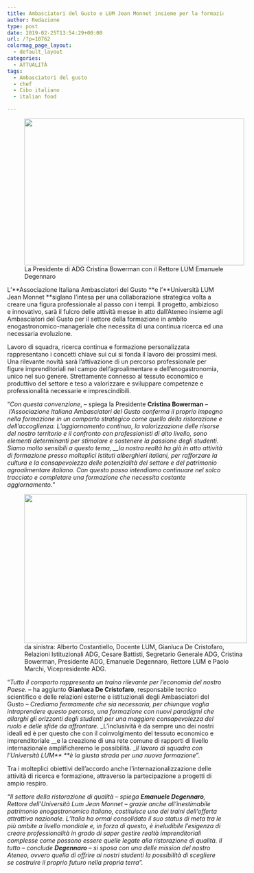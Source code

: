 ```yaml
---
title: Ambasciatori del Gusto e LUM Jean Monnet insieme per la formazione
author: Redazione
type: post
date: 2019-02-25T13:54:29+00:00
url: /?p=10762
colormag_page_layout:
  - default_layout
categories:
  - ATTUALITÀ
tags:
  - Ambasciatori del gusto
  - chef
  - Cibo italiano
  - italian food

---
```

<figure id="attachment_10766" aria-describedby="caption-attachment-10766" style="width: 512px" class="wp-caption alignleft"><img decoding="async" loading="lazy" class="wp-image-10766 " src="https://progressonline.it/wp-content/uploads/2019/02/Pres_Cristina-Bowerman-_Rettore_LUM_Emanuele_Degennaro--1024x683.jpg" alt="" width="512" height="341" /><figcaption id="caption-attachment-10766" class="wp-caption-text">La Presidente di ADG Cristina Bowerman con il Rettore LUM Emanuele Degennaro</figcaption></figure>

L’**Associazione Italiana Ambasciatori del Gusto **e l’**Università LUM Jean Monnet **siglano l’intesa per una collaborazione strategica volta a creare una figura professionale al passo con i tempi. Il progetto, ambizioso e innovativo, sarà il fulcro delle attività messe in atto dall’Ateneo insieme agli Ambasciatori del Gusto per il settore della formazione in ambito enogastronomico-manageriale che necessita di una continua ricerca ed una necessaria evoluzione.

Lavoro di squadra, ricerca continua e formazione personalizzata rappresentano i concetti chiave sui cui si fonda il lavoro dei prossimi mesi. Una rilevante novità sarà l’attivazione di un percorso professionale per figure imprenditoriali nel campo dell’agroalimentare e dell’enogastronomia, unico nel suo genere. Strettamente connesso al tessuto economico e produttivo del settore e teso a valorizzare e sviluppare competenze e professionalità necessarie e imprescindibili.

“_Con questa convenzione_, – spiega la Presidente **Cristina Bowerman** – _l’Associazione Italiana Ambasciatori del Gusto conferma il proprio impegno nella formazione in un comparto strategico come quello della ristorazione e dell’accoglienza. L’aggiornamento continuo, la valorizzazione delle risorse del nostro territorio e il confronto con professionisti di alto livello, sono elementi determinanti per stimolare e sostenere la passione degli studenti. Siamo molto sensibili a questo tema, __la nostra realtà ha già in atto attività di formazione presso molteplici Istituti alberghieri italiani, per rafforzare la cultura e la consapevolezza delle potenzialità del settore e del patrimonio agroalimentare italiano. Con questo passo intendiamo continuare nel solco tracciato e completare una formazione che necessita costante aggiornamento._”

<figure id="attachment_10765" aria-describedby="caption-attachment-10765" style="width: 519px" class="wp-caption alignright"><img decoding="async" loading="lazy" class="wp-image-10765 " src="https://progressonline.it/wp-content/uploads/2019/02/Foto_di_Gruppo-LUM_ADG-1024x683.jpg" alt="" width="519" height="346" /><figcaption id="caption-attachment-10765" class="wp-caption-text">da sinistra:  
Alberto Costantiello, Docente LUM, Gianluca De Cristofaro, Relazioni Istituzionali ADG, Cesare Battisti, Segretario Generale ADG, Cristina Bowerman, Presidente ADG, Emanuele Degennaro, Rettore LUM e Paolo Marchi, Vicepresidente ADG.</figcaption></figure>

“_Tutto il comparto rappresenta un traino rilevante per l’economia del nostro Paese_. – ha aggiunto **Gianluca De Cristofaro**, responsabile tecnico scientifico e delle relazioni esterne e istituzionali degli Ambasciatori del Gusto – _Crediamo fermamente che sia necessaria, per chiunque voglia intraprendere questo percorso, una formazione con nuovi paradigmi che allarghi gli orizzonti degli studenti per una maggiore consapevolezza del ruolo e delle sfide da affrontare_. _L’inclusività è da sempre uno dei nostri ideali ed è per questo che con il coinvolgimento del tessuto economico e imprenditoriale __e la creazione di una rete comune di rapporti di livello internazionale amplificheremo le possibilità. __Il lavoro di squadra con l’Università LUM** **è la giusta strada per una nuova formazione_”.

Tra i molteplici obiettivi dell’accordo anche l’internazionalizzazione delle attività di ricerca e formazione, attraverso la partecipazione a progetti di ampio respiro.

_“Il settore della ristorazione di qualità – _spiega **Emanuele Degennaro**, Rettore dell’Università Lum Jean Monnet_ – grazie anche all’inestimabile patrimonio enogastronomico italiano, costituisce uno dei traini dell’offerta attrattiva nazionale. L’Italia ha ormai consolidato il suo status di meta tra le più ambite a livello mondiale e, in forza di questo, è ineludibile l’esigenza di creare professionalità in grado di saper gestire realtà imprenditoriali complesse come possono essere quelle legate alla ristorazione di qualità. Il tutto – _conclude **Degennaro**_ – si sposa con una delle mission del nostro Ateneo, ovvero quella di offrire ai nostri studenti la possibilità di scegliere se costruire il proprio futuro nella propria terra”._